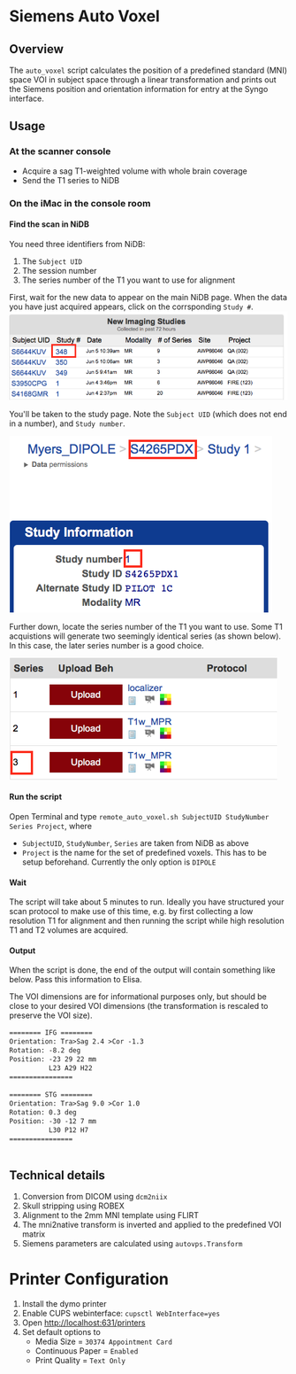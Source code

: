 # Siemens Auto Voxel

## Overview
The `auto_voxel` script calculates the position of a predefined standard (MNI) space VOI in subject space through a linear transformation and prints out the Siemens position and orientation information for entry at the Syngo interface.

## Usage

### At the scanner console
- Acquire a sag T1-weighted volume with whole brain coverage
- Send the T1 series to NiDB

### On the iMac in the console room

#### Find the scan in NiDB
You need three identifiers from NiDB:

1. The `Subject UID`
2. The session number
3. The series number of the T1 you want to use for alignment

First, wait for the new data to appear on the main NiDB page. When the data you have just acquired appears, click on the corrsponding `Study #`.
![](figs/NiDB_main.png)

You'll be taken to the study page. Note the `Subject UID` (which does not end in a number), and `Study number`.

![](figs/NiDB_study.png)

Further down, locate the series number of the T1 you want to use. Some T1 acquistions will generate two seemingly identical series (as shown below). In this case, the later series number is a good choice.

![](figs/NiDB_series.png)


#### Run the script

Open Terminal and type `remote_auto_voxel.sh SubjectUID StudyNumber Series Project`, where

- `SubjectUID`, `StudyNumber`, `Series` are taken from NiDB as above
- `Project` is the name for the set of predefined voxels. This has to be setup beforehand. Currently the only option is `DIPOLE`

#### Wait

The script will take about 5 minutes to run. Ideally you have structured your scan protocol to make use of this time, e.g. by first collecting a low resolution T1 for alignment and then running the script while high resolution T1 and T2 volumes are acquired.


#### Output

When the script is done, the end of the output will contain something like below. Pass this information to Elisa.

The VOI dimensions are for informational purposes only, but should be close to your desired VOI dimensions (the transformation is rescaled to preserve the VOI size).



```
======== IFG ========
Orientation: Tra>Sag 2.4 >Cor -1.3
Rotation: -8.2 deg
Position: -23 29 22 mm
          L23 A29 H22
================

======== STG ========
Orientation: Tra>Sag 9.0 >Cor 1.0
Rotation: 0.3 deg
Position: -30 -12 7 mm
          L30 P12 H7
================


```


## Technical details

1. Conversion from DICOM using `dcm2niix`
2. Skull stripping using ROBEX
3. Alignment to the 2mm MNI template using FLIRT
4. The mni2native transform is inverted and applied to the predefined VOI matrix
5. Siemens parameters are calculated using `autovps.Transform`

# Printer Configuration

1. Install the dymo printer
2. Enable CUPS webinterface: `cupsctl WebInterface=yes`
3. Open [http://localhost:631/printers](http://localhost:631/printers)
4. Set default options to 
	- Media Size = `30374 Appointment Card`
	- Continuous Paper = `Enabled`
	- Print Quality = `Text Only`

